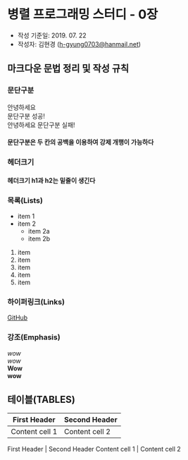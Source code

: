 # 병렬 프로그래밍 스터디 - 0장

- 작성 기준일: 2019. 07. 22
- 작성자: 김현경 (h-gyung0703@hanmail.net)

## 마크다운 문법 정리 및 작성 규칙

### 문단구분
안녕하세요  
문단구분 성공!  
안녕하세요
문단구분 실패!  
#### 문단구분은 두 칸의 공백을 이용하여 강제 개행이 가능하다

### 헤더크기
#### 헤더크기 h1과 h2는 밑줄이 생긴다

### 목록(Lists)
* item 1
* item 2
  * item 2a
  * item 2b
1. item
2. item
3. item
1. item
1. item

### 하이퍼링크(Links)
[GitHub](http://github.com "깃허브")

### 강조(Emphasis)
*wow*  
_wow_  
**Wow**  
__wow__  

## 테이블(TABLES)
First Header | Second Header
------------ | -------------
Content cell 1 | Content cell 2  

First Header | Second Header
Content cell 1 | Content cell 2
